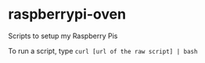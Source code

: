 # raspberrypi-oven
Scripts to setup my Raspberry Pis

To run a script, type `curl [url of the raw script] | bash`
